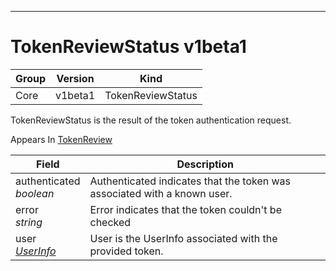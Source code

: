 

-----------
# TokenReviewStatus v1beta1



Group        | Version     | Kind
------------ | ---------- | -----------
Core | v1beta1 | TokenReviewStatus







TokenReviewStatus is the result of the token authentication request.

<aside class="notice">
Appears In <a href="#tokenreview-v1beta1">TokenReview</a> </aside>

Field        | Description
------------ | -----------
authenticated <br /> *boolean*  | Authenticated indicates that the token was associated with a known user.
error <br /> *string*  | Error indicates that the token couldn't be checked
user <br /> *[UserInfo](#userinfo-v1beta1)*  | User is the UserInfo associated with the provided token.






